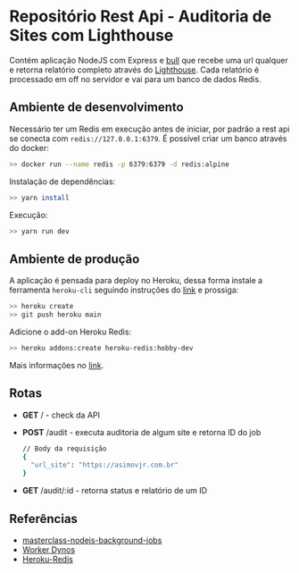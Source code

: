 # Repositório Rest Api - Auditoria de Sites com Lighthouse

Contém aplicação NodeJS com Express e [bull](https://github.com/OptimalBits/bull) que recebe uma url qualquer e retorna relatório completo através do [Lighthouse](https://www.npmjs.com/package/lighthouse). Cada relatório é processado em off no servidor e vai para um banco de dados Redis.

## Ambiente de desenvolvimento

Necessário ter um Redis em execução antes de iniciar, por padrão a rest api se conecta com `redis://127.0.0.1:6379`. É possível criar um banco através do docker:

```bash
>> docker run --name redis -p 6379:6379 -d redis:alpine
```

Instalação de dependências:

```bash
>> yarn install
```

Execução:

```bash
>> yarn run dev
```

## Ambiente de produção

A aplicação é pensada para deploy no Heroku, dessa forma instale a ferramenta `heroku-cli` seguindo instruções do [link](https://devcenter.heroku.com/articles/heroku-cli#download-and-install) e prossiga:

```bash
>> heroku create
>> git push heroku main
```

Adicione o add-on Heroku Redis:

```bash
>> heroku addons:create heroku-redis:hobby-dev
```

Mais informações no [link](https://devcenter.heroku.com/articles/git).

## Rotas

- **GET** / - check da API
- **POST** /audit - executa auditoria de algum site e retorna ID do job

  ```bash
  // Body da requisição
  {
    "url_site": "https://asimovjr.com.br"
  }
  ```

- **GET** /audit/:id - retorna status e relatório de um ID

## Referências

- [masterclass-nodejs-background-jobs](https://github.com/rocketseat-content/masterclass-nodejs-background-jobs)
- [Worker Dynos](https://devcenter.heroku.com/articles/background-jobs-queueing)
- [Heroku-Redis](https://elements.heroku.com/addons/heroku-redis)
